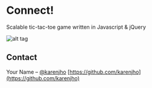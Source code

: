 # Connect!
Scalable tic-tac-toe game written in Javascript &amp; jQuery

![alt tag](http://g.recordit.co/b6YGSv6Ul2.gif)

## Contact
Your Name – [@karenjho](https://twitter.com/karenjho)
[https://github.com/karenjho](https://github.com/karenjho)
